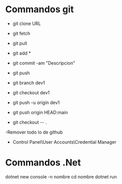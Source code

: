# Commandos git
- git clone URL 

- git fetch
- git pull

- git add *
- git commit -am "Descripcion"
- git push

- git branch dev1
- git checkout dev1
- git push -u origin dev1
- git push origin HEAD:main

- git checkout -- .

-Remover todo lo de github
- Control Panel\User Accounts\Credential Manager

# Commandos .Net
dotnet new console -n nombre
cd nombre
dotnet run